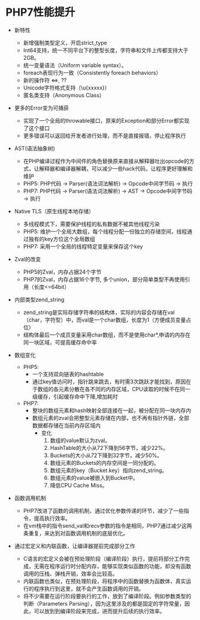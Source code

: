 # PHP7性能提升
- 新特性
	+ 新增强制类型定义，开启strict_type
	+ Int64支持，统一不同平台下的整型长度，字符串和文件上传都支持大于2GB。
	+ 统一变量语法（Uniform variable syntax）。
	+ foreach表现行为一致（Consistently foreach behaviors）
	+ 新的操作符 <=>, ??
	+ Unicode字符格式支持（\u{xxxxx}）
	+ 匿名类支持（Anonymous Class）
	
- 更多的Error变为可捕获
	+ 实现了一个全局的throwable接口，原来的Exception和部分Error都实现了这个接口
	+ 更多错误可以返回给开发者进行处理，而不是直接报错，停止程序执行

- AST(语法抽象树)
	+ 在PHP编译过程作为中间件的角色替换原来直接从解释器吐出opcode的方式，让解释器和编译器解耦，可以减少一些hack代码，让程序更好理解和维护
	+ PHP5: PHP代码 -> Parser(语法词法解析) -> Opcode中间字节码 -> 执行
	+ PHP7: PHP代码 -> Parser(语法词法解析) -> AST -> Opcode中间字节码 -> 执行

- Native TLS（原生线程本地存储）
	+ 多线程模式下，需要保护线程的私有数据不被其他线程污染
	+ PHP5: 维护一个全局大数组，每个线程分配一份独立的存储空间，线程通过独有的key方位这个全局数组
	+ PHP7: 采用一个全局的线程特定变量来保存这个key

- Zval的改变
	+ PHP5的Zval，内存占据24个字节
	+ PHP7的Zval，内存占据16个字节, 多个union，部分简单类型不再使用引用（长度<=64bit）

- 内部类型zend_string
	+ zend_string是实际存储字符串的结构体，实际的内容会存储在val（char，字符型）中，而val是一个char数组，长度为1（方便成员变量占位）
	+ 结构体最后一个成员变量采用char数组，而不是使用char*,申请的内存在同一块区域，可提高缓存命中率

- 数组变化
	+ PHP5: 
		- 一个支持双向链表的hashtable
		- 通过key值访问时，指针跳来跳去，有时需3次跳跃才能找到，原因在于数组的各元素分散在各不同的内存区域，CPU读取的时候不在同一级缓存，引起缓存命中下降,增加耗时
	+ PHP7:
		- 整块的数组元素和hash映射全部连接在一起，被分配在同一块内存内
		- 数组元素的zval会把整型元素存储在内部，也不再有指针外链，全部数据都存储在当前内存区域内
			- 变化
				1. 数组的value默认为zval。
				2. HashTable的大小从72下降到56字节，减少22%。
				3. Buckets的大小从72下降到32字节，减少50%。
				4. 数组元素的Buckets的内存空间是一同分配的。
				5. 数组元素的key（Bucket.key）指向zend_string。
				6. 数组元素的value被嵌入到Bucket中。
				7. 降低CPU Cache Miss。

- 函数调用机制
	+ PHP7改进了函数的调用机制，通过优化参数传递的环节，减少了一些指令，提高执行效率。
	+ 在vm栈中的指令send_val和recv参数的指令是相同，PHP7通过减少这两条重复，来达到对函数调用机制的底层优化。

- 通过宏定义和内联函数，让编译器提前完成部分工作
	+ C语言的宏定义会被在预处理阶段（编译阶段）执行，提前将部分工作完成，无需在程序运行时分配内存，能够实现类似函数的功能，却没有函数调用的压栈、弹栈开销，效率会比较高。
	+ 内联函数也类似，在预处理阶段，将程序中的函数替换为函数体，真实运行的程序执行到这里，就不会产生函数调用的开销。
	+ 将不少需要在运行阶段要执行的工作，放到了编译阶段。例如参数类型的判断（Parameters Parsing），因为这里涉及的都是固定的字符常量，因此，可以放到到编译阶段来完成，进而提升后续的执行效率。











